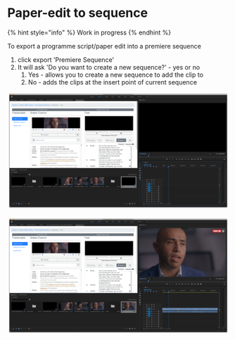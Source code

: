 # Paper-edit to sequence

{% hint style="info" %}
Work in progress
{% endhint %}

To export a programme script/paper edit into a premiere sequence

1. click export 'Premiere Sequence' 
2. It will ask 'Do you want to create a new sequence?'  - yes or no 
   1. Yes - allows you to create a new sequence to add the clip to
   2. No - adds the clips at the insert point of current sequence 

![Click export - Premiere Sequence](../.gitbook/assets/dpe-export-1.png)

![Creates a sequence with the clips from the programme script](../.gitbook/assets/dpe-export-2.png)

